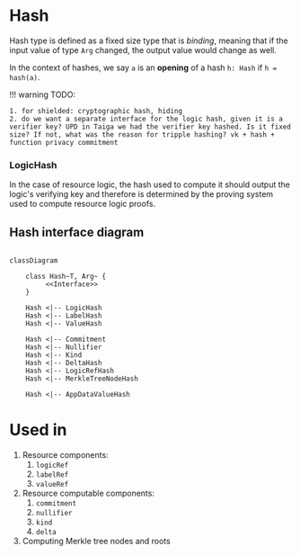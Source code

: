 # Hash

Hash type is defined as a fixed size type that is *binding*, meaning that if the input value of type `Arg` changed, the output value would change as well.

<!--ᚦ«add `binding` to glossary »-->
<!--ᚦ«so, this is the usual assumption about cryptograhpic hashes?»-->

In the context of hashes, we say `a` is an **opening** of a hash `h: Hash` if `h = hash(a)`.

<!--ᚦ«add `opening` to glossary»-->
<!--ᚦ«cross-link to pre-image»-->

!!! warning
    TODO:

    1. for shielded: cryptographic hash, hiding
    2. do we want a separate interface for the logic hash, given it is a verifier key? UPD in Taiga we had the verifier key hashed. Is it fixed size? If not, what was the reason for tripple hashing? vk + hash + function privacy commitment

### LogicHash

In the case of resource logic, the hash used to compute it should output the logic's verifying key and therefore is determined by the proving system used to compute resource logic proofs.

<!--ᚦ«link to `resource logic` and vk and "everything" »-->

## Hash interface diagram

```mermaid

classDiagram

    class Hash~T, Arg~ {
         <<Interface>>
    }

    Hash <|-- LogicHash
    Hash <|-- LabelHash
    Hash <|-- ValueHash

    Hash <|-- Commitment
    Hash <|-- Nullifier
    Hash <|-- Kind
    Hash <|-- DeltaHash
    Hash <|-- LogicRefHash
    Hash <|-- MerkleTreeNodeHash

    Hash <|-- AppDataValueHash

```

# Used in
1. Resource components:
    1. `logicRef`
    2. `labelRef`
    3. `valueRef`
2. Resource computable components:
    1. `commitment`
    2. `nullifier`
    3. `kind`
    4. `delta`
3. Computing Merkle tree nodes and roots


<!--ᚦ«formatting seems to be intended differently »-->
